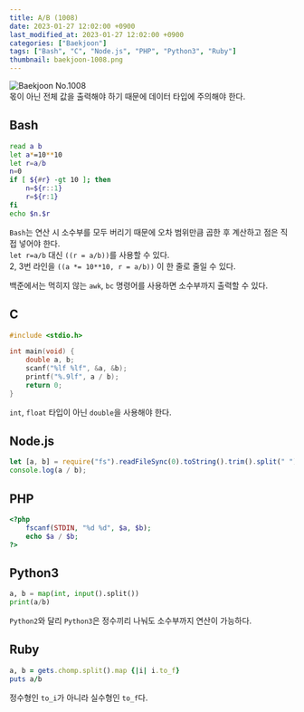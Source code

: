 ```yaml
---
title: A/B (1008)
date: 2023-01-27 12:02:00 +0900
last_modified_at: 2023-01-27 12:02:00 +0900
categories: ["Baekjoon"]
tags: ["Bash", "C", "Node.js", "PHP", "Python3", "Ruby"]
thumbnail: baekjoon-1008.png
---
```


![Baekjoon No.1008](baekjoon-1008.png)  
몫이 아닌 전체 값을 출력해야 하기 때문에 데이터 타입에 주의해야 한다.

## Bash
```bash
read a b
let a*=10**10
let r=a/b
n=0
if [ ${#r} -gt 10 ]; then
	n=${r::1}
	r=${r:1}
fi
echo $n.$r
```
`Bash`는 연산 시 소수부를 모두 버리기 때문에 오차 범위만큼 곱한 후 계산하고 점은 직접 넣어야 한다.  
`let r=a/b` 대신 `((r = a/b))`를 사용할 수 있다.  
2, 3번 라인을 `((a *= 10**10, r = a/b))` 이 한 줄로 줄일 수 있다.

백준에서는 먹히지 않는 `awk`, `bc` 명령어를 사용하면 소수부까지 출력할 수 있다.

## C
```c
#include <stdio.h>

int main(void) {
	double a, b;
	scanf("%lf %lf", &a, &b);
	printf("%.9lf", a / b);
	return 0;
}
```
`int`, `float` 타입이 아닌 `double`을 사용해야 한다.

## Node.js
```javascript
let [a, b] = require("fs").readFileSync(0).toString().trim().split(" ").map(Number);
console.log(a / b);
```

## PHP
```php
<?php
	fscanf(STDIN, "%d %d", $a, $b);
	echo $a / $b;
?>
```

## Python3
```python
a, b = map(int, input().split())
print(a/b)
```
`Python2`와 달리 `Python3`은 정수끼리 나눠도 소수부까지 연산이 가능하다.

## Ruby
```ruby
a, b = gets.chomp.split().map {|i| i.to_f}
puts a/b
```
정수형인 `to_i`가 아니라 실수형인 `to_f`다.
